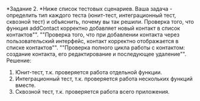 *Задание 2. *Ниже список тестовых сценариев. Ваша задача - определить тип каждого теста (юнит-тест, интеграционный тест, сквозной тест) и объяснить, почему вы так решили.
Проверка того, что функция addContact корректно добавляет новый контакт в список контактов"".
""Проверка того, что при добавлении контакта через пользовательский интерфейс, контакт корректно отображается в списке контактов"".
""Проверка полного цикла работы с контактом: создание контакта, его редактирование и последующее удаление"".
Решение:
1. Юнит-тест, т.к. проверяется работа отдельной функции.
2. Интеграционный тест, т.к. проверяется работа нескольких функций вместе.
3. Сквозной тест, т.к. проверяется работа всего приложения.
```